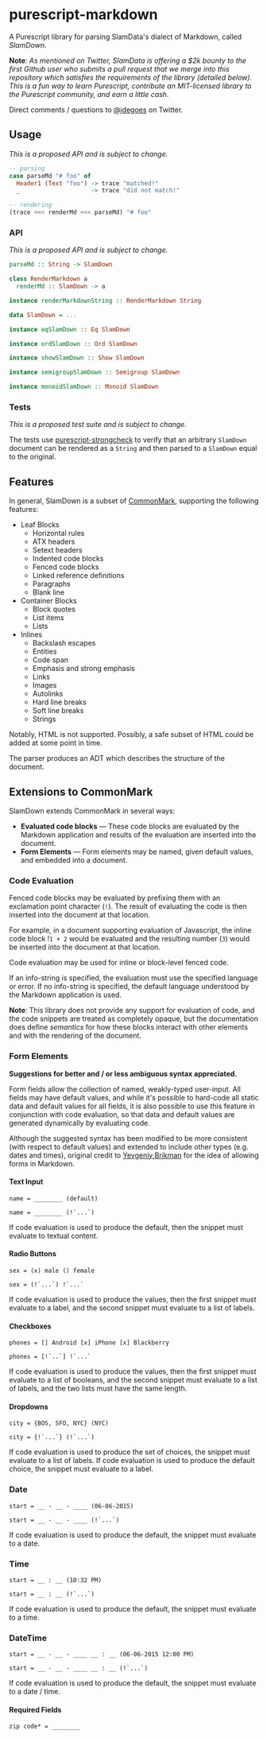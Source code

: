 # purescript-markdown

A Purescript library for parsing SlamData's dialect of Markdown, called *SlamDown*.

**Note**: *As mentioned on Twitter, SlamData is offering a $2k bounty to the first Github user who submits a pull request that we merge into this repository which satisfies the requirements of the library (detailed below). This is a fun way to learn Purescript, contribute an MIT-licensed library to the Purescript community, and earn a little cash.*

Direct comments / questions to [@jdegoes](http://twitter.com/jdegoes) on Twitter.

## Usage

*This is a proposed API and is subject to change.*

```purescript
-- parsing
case parseMd "# foo" of 
  Header1 (Text "foo") -> trace "matched!"
  _                    -> trace "did not match!"

-- rendering
(trace <<< renderMd <<< parseMd) "# foo"
```

### API

*This is a proposed API and is subject to change.*

```purescript
parseMd :: String -> SlamDown

class RenderMarkdown a
  renderMd :: SlamDown -> a

instance renderMarkdownString :: RenderMarkdown String

data SlamDown = ...

instance eqSlamDown :: Eq SlamDown

instance ordSlamDown :: Ord SlamDown

instance showSlamDown :: Show SlamDown

instance semigroupSlamDown :: Semigroup SlamDown

instance monoidSlamDown :: Monoid SlamDown
```

### Tests

*This is a proposed test suite and is subject to change.*

The tests use [purescript-strongcheck](http://github.com/purescript-contrib/purescript-strongcheck) to verify that an arbitrary `SlamDown` document can be rendered as a `String` and then parsed to a `SlamDown` equal to the original.

## Features

In general, SlamDown is a subset of [CommonMark](http://spec.commonmark.org/), supporting the following features:

* Leaf Blocks
  * Horizontal rules
  * ATX headers
  * Setext headers
  * Indented code blocks
  * Fenced code blocks
  * Linked reference definitions
  * Paragraphs
  * Blank line
* Container Blocks
  * Block quotes
  * List items
  * Lists
* Inlines
  * Backslash escapes
  * Entities
  * Code span
  * Emphasis and strong emphasis
  * Links
  * Images
  * Autolinks
  * Hard line breaks
  * Soft line breaks
  * Strings

Notably, HTML is not supported. Possibly, a safe subset of HTML could be added at some point in time.

The parser produces an ADT which describes the structure of the document.

## Extensions to CommonMark

SlamDown extends CommonMark in several ways:

 * **Evaluated code blocks** &mdash; These code blocks are evaluated by the Markdown application and results of the evaluation are inserted into the document.
 * **Form Elements** &mdash; Form elements may be named, given default values, and embedded into a document.

### Code Evaluation

Fenced code blocks may be evaluated by prefixing them with an exclamation point character (`!`). The result of evaluating the code is then inserted into the document at that location.

For example, in a document supporting evaluation of Javascript, the inline code block !`1 + 2` would be evaluated and the resulting number (`3`) would be inserted into the document at that location.

Code evaluation may be used for inline or block-level fenced code. 

If an info-string is specified, the evaluation must use the specified language or error. If no info-string is specified, the default language understood by the Markdown application is used.

**Note**: This library does not provide any support for evaluation of code, and the code snippets are treated as completely opaque, but the documentation does define *semantics* for how these blocks interact with other elements and with the rendering of the document.

### Form Elements

**Suggestions for better and / or less ambiguous syntax appreciated.**

Form fields allow the collection of named, weakly-typed user-input. All fields may have default values, and while it's possible to hard-code all static data and default values for all fields, it is also possible to use this feature in conjunction with code evaluation, so that data and default values are generated dynamically by evaluating code.

Although the suggested syntax has been modified to be more consistent (with respect to default values) and extended to include other types (e.g. dates and times), original credit to [Yevgeniy Brikman](http://brikis98.blogspot.com/2011/07/proposal-extend-markdown-syntax-to.html) for the idea of allowing forms in Markdown.

#### Text Input

```
name = ________ (default)

name = ________ (!`...`)
```

If code evaluation is used to produce the default, then the snippet must evaluate to textual content.

#### Radio Buttons

```
sex = (x) male () female

sex = (!`...`) !`...`
```

If code evaluation is used to produce the values, then the first snippet must evaluate to a label, and the second snippet must evaluate to a list of labels.

#### Checkboxes

```
phones = [] Android [x] iPhone [x] Blackberry

phones = [!`..`] !`...`
```

If code evaluation is used to produce the values, then the first snippet must evaluate to a list of booleans, and the second snippet must evaluate to a list of labels, and the two lists must have the same length.

#### Dropdowns

```
city = {BOS, SFO, NYC} (NYC)

city = {!`...`} (!`...`)
```

If code evaluation is used to produce the set of choices, the snippet must evaluate to a list of labels. If code evaluation is used to produce the default choice, the snippet must evaluate to a label.

### Date

```
start = __ - __ - ____ (06-06-2015)

start = __ - __ - ____ (!`...`)
```

If code evaluation is used to produce the default, the snippet must evaluate to a date.

### Time

```
start = __ : __ (10:32 PM)

start = __ : __ (!`...`)
```

If code evaluation is used to produce the default, the snippet must evaluate to a time.

### DateTime

```
start = __ - __ - ____ __ : __ (06-06-2015 12:00 PM)

start = __ - __ - ____ __ : __ (!`...`)
```

If code evaluation is used to produce the default, the snippet must evaluate to a date / time.

#### Required Fields

```
zip code* = ________
```

